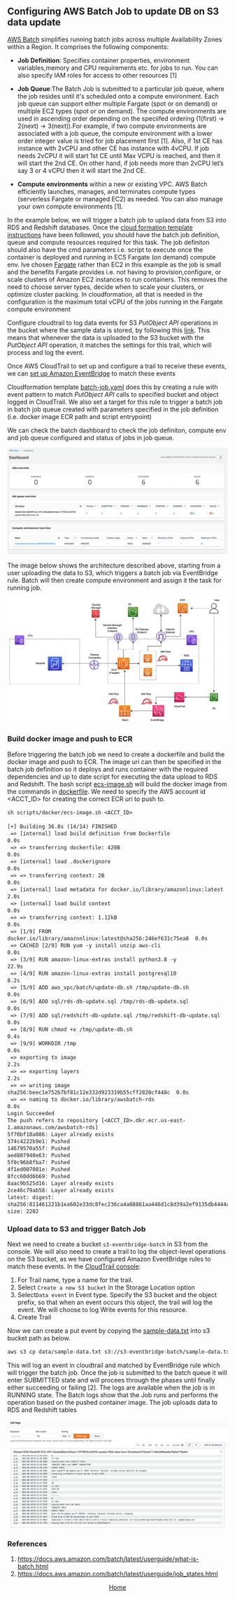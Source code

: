 ## Configuring AWS Batch Job to update DB on S3 data update

[AWS Batch]( https://docs.aws.amazon.com/batch/latest/userguide/what-is-batch.html) simplifies running batch jobs across multiple Availability Zones within a Region.
It comprises the following components:

* **Job Definition**: Specifies container properties, environment variables,memory and CPU requirements etc.
 for jobs to run. You can also specify IAM roles for access to other resources [1]
 
* **Job Queue**:The Batch Job is submitted to a particular job queue, where the job resides until it's
 scheduled onto a compute environment. Each job queue can support either multiple Fargate (spot or on demand)
 or multiple EC2 types  (spot or on demand). The compute environments are used in ascending order depending 
 on the speciifed ordering (1(first) -> 2(next) -> 3(next)).For example, if two compute environments are associated with a job queue, the compute environment with a lower order integer value is tried for job placement first [1]. Also, if 1st CE has instance with 2vCPU and other CE has instance with 4vCPU. If job needs 2vCPU it will start 1st CE until Max VCPU is reached, and then it will start the 2nd CE. On other hand, if job needs more than 2vCPU let’s say 3 or 4 vCPU then it will start the 2nd CE. 
  
* **Compute environments** within a new or existing VPC. AWS Batch efficiently launches, manages, and terminates compute
  types (serverless Fargate or managed EC2)  as needed. You can also manage your own compute environments [1].

In the example below, we will trigger a batch job to uplaod data from S3 into RDS and Redshift
databases. Once the [cloud formation template instructions](https://github.com/ryankarlos/AWS-VPC#create-aws-resource-using-cloudformation)  have been followed, you should have the batch job definition, queue and compute resources required for this task.  The job definiton should also have the cmd parameters i.e.
script to execute once the container is deployed and running in ECS Fargate (on demand) compute env.
Ive chosen [Fargate](https://docs.aws.amazon.com/batch/latest/userguide/fargate.html) rather than EC2 in this example as the job is small and the benefits Fargate provides i.e. not having to provision,configure, or scale clusters of Amazon EC2 instances to run containers. 
This removes the need to choose server types, decide when to scale your clusters, or optimize cluster packing. 
In cloudformation, all that is needed in the configuration is the maximum total vCPU of the jobs running in the Fargate compute environment

Configure cloudtrail to log data events for S3 _PutObject API_ operations in the bucket where the sample data is stored, by following this [link](https://docs.aws.amazon.com/awscloudtrail/latest/userguide/logging-data-events-with-cloudtrail.html). This means that whenever the data is uploaded to the S3 bucket with the _PutObject API_ operation, it matches the settings for this trail, which will process and log the event.

Once AWS CloudTrail to set up and configure a trail to receive these events, we can [set up
Amazon EventBridge]( https://docs.aws.amazon.com/eventbridge/latest/userguide/eb-log-s3-data-events.html) to match these events

Cloudformation template [batch-job.yaml](https://github.com/ryankarlos/AWS-VPC/blob/master/templates/batch-job.yaml) does this by creating a rule with event pattern to match _PutObject API_ calls to specified bucket and object logged in CloudTrail. We also set a target for
this rule to trigger a batch job in batch job queue created with  parameters specified in the job
definition (i.e. docker image ECR path and script entrypoint)

We can check the batch dashboard to check the job definiton, compute env and job queue configured and
status of jobs in job queue.

![](../../screenshots/aws-batch-dashboard.png) 

The image below shows the architecture described above, starting from a user uploading the data to S3,
which triggers a batch job via EventBridge rule. Batch will then create compute environment and assign
it the task for running job.

![](../../screenshots/batch-update-db-date-ecs-architecture.png) 

### Build docker image and push to ECR

Before triggering the batch job we need to create a dockerfile and build the docker image and push to
ECR. The image uri can then be specified in the batch job definition so it deploys and runs container
with the required dependencies and up to date script for executing the data upload to RDS and Redshift.
The bash script [ecs-image.sh](https://github.com/ryankarlos/AWS-VPC/blob/master/aws_vpc/batch/ecs-image.sh) will build the docker image from the commands in [dockerfile](https://github.com/ryankarlos/AWS-VPC/blob/master/Dockerfile). We need to specify the AWS account id <ACCT_ID> for creating the correct ECR uri to push to.

````
sh scripts/docker/ecs-image.sh <ACCT_ID>

[+] Building 36.0s (14/14) FINISHED
 => [internal] load build definition from Dockerfile                       0.0s
 => => transferring dockerfile: 428B                                       0.0s
 => [internal] load .dockerignore                                          0.0s
 => => transferring context: 2B                                            0.0s
 => [internal] load metadata for docker.io/library/amazonlinux:latest      2.0s
 => [internal] load build context                                          0.0s
 => => transferring context: 1.12kB                                        0.0s
 => [1/9] FROM docker.io/library/amazonlinux:latest@sha256:246ef631c75ea8  0.0s
 => CACHED [2/9] RUN yum -y install unzip aws-cli                          0.0s
 => [3/9] RUN amazon-linux-extras install python3.8 -y                    22.9s
 => [4/9] RUN amazon-linux-extras install postgresql10                     8.2s
 => [5/9] ADD aws_vpc/batch/update-db.sh /tmp/update-db.sh                 0.0s
 => [6/9] ADD sql/rds-db-update.sql /tmp/rds-db-update.sql                 0.0s
 => [7/9] ADD sql/redshift-db-update.sql /tmp/redshift-db-update.sql       0.0s
 => [8/9] RUN chmod +x /tmp/update-db.sh                                   0.4s
 => [9/9] WORKDIR /tmp                                                     0.0s
 => exporting to image                                                     2.2s
 => => exporting layers                                                    2.2s
 => => writing image sha256:beec1e752b7bf81c12e332d923319b55cff2820cf448c  0.0s
 => => naming to docker.io/library/awsbatch-rds                            0.0s
Login Succeeded
The push refers to repository [<ACCT_ID>.dkr.ecr.us-east-1.amazonaws.com/awsbatch-rds]
5f70bf18a086: Layer already exists
374c4222b9e1: Pushed
14679570a55f: Pushed
aed807940e63: Pushed
5f0c96b8fba7: Pushed
4f1ed007001e: Pushed
8fcc60dd6b69: Pushed
8aac9b525d16: Layer already exists
2ce46c79ab58: Layer already exists
latest: digest: sha256:811461221b1ea602e33dc8fec236ca4a08861aa446d1c8d39a2ef9135db4444c size: 2202

````


### Upload data to S3 and trigger Batch Job

Next we need to create a bucket `s3-eventbridge-batch` in S3 from the console. We will also need to create a trail to log the object-level operations on the S3 bucket, as we have configured Amazon EventBridge rules to match these events.
In the [CloudTrail console](https://console.amazonaws.cn/cloudtrail/):

1. For Trail name, type a name for the trail.
2. Select `Create a new S3 bucket` in the Storage Location option
3. Select`Data event` in Event type. Specify the S3 bucket and the object prefix, so that when an event occurs this object, the trail will log the event. We will choose to log Write events for this resource. 
4. Create Trail

Now we can create a put event by copying the [sample-data.txt](https://github.com/ryankarlos/AWS-VPC/blob/master/data/sample-data.txt) into s3 bucket path as below.

```bash
aws s3 cp data/sample-data.txt s3://s3-eventbridge-batch/sample-data.txt
```

This will log an event in cloudtrail and matched by EventBridge rule which will trigger the batch job. 
Once the job is submitted to the batch queue it will enter SUBMITTED state and will procees through the phases until finally either succeeding or failing [2]. The logs are available when the job is in RUNNING state. The Batch logs show that the Job runs and performs the operation based on the pushed container image. The job uploads data to RDS and Redshift tables

![](../../screenshots/aws-batch-logs.png) 

### References

1. https://docs.aws.amazon.com/batch/latest/userguide/what-is-batch.html
2. https://docs.aws.amazon.com/batch/latest/userguide/job_states.html

<p align="center">
    <a href="https://ryankarlos.github.io/AWS-VPC/">Home</a>  
</p>

